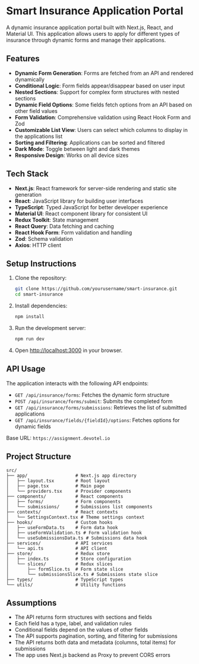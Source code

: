 # Smart Insurance Application Portal

A dynamic insurance application portal built with Next.js, React, and Material UI. This application allows users to apply for different types of insurance through dynamic forms and manage their applications.

## Features

- **Dynamic Form Generation**: Forms are fetched from an API and rendered dynamically
- **Conditional Logic**: Form fields appear/disappear based on user input
- **Nested Sections**: Support for complex form structures with nested sections
- **Dynamic Field Options**: Some fields fetch options from an API based on other field values
- **Form Validation**: Comprehensive validation using React Hook Form and Zod
- **Customizable List View**: Users can select which columns to display in the applications list
- **Sorting and Filtering**: Applications can be sorted and filtered
- **Dark Mode**: Toggle between light and dark themes
- **Responsive Design**: Works on all device sizes

## Tech Stack

- **Next.js**: React framework for server-side rendering and static site generation
- **React**: JavaScript library for building user interfaces
- **TypeScript**: Typed JavaScript for better developer experience
- **Material UI**: React component library for consistent UI
- **Redux Toolkit**: State management
- **React Query**: Data fetching and caching
- **React Hook Form**: Form validation and handling
- **Zod**: Schema validation
- **Axios**: HTTP client

## Setup Instructions

1. Clone the repository:
   ```bash
   git clone https://github.com/yourusername/smart-insurance.git
   cd smart-insurance
   ```

2. Install dependencies:
   ```bash
   npm install
   ```

3. Run the development server:
   ```bash
   npm run dev
   ```

4. Open [http://localhost:3000](http://localhost:3000) in your browser.

## API Usage

The application interacts with the following API endpoints:

- `GET /api/insurance/forms`: Fetches the dynamic form structure
- `POST /api/insurance/forms/submit`: Submits the completed form
- `GET /api/insurance/forms/submissions`: Retrieves the list of submitted applications
- `GET /api/insurance/fields/{fieldId}/options`: Fetches options for dynamic fields

Base URL: `https://assignment.devotel.io`

## Project Structure

```
src/
├── app/                  # Next.js app directory
│   ├── layout.tsx        # Root layout
│   ├── page.tsx          # Main page
│   └── providers.tsx     # Provider components
├── components/           # React components
│   ├── forms/            # Form components
│   └── submissions/      # Submissions list components
├── contexts/             # React contexts
│   └── SettingsContext.tsx # Theme settings context
├── hooks/                # Custom hooks
│   ├── useFormData.ts    # Form data hook
│   ├── useFormValidation.ts # Form validation hook
│   └── useSubmissionsData.ts # Submissions data hook
├── services/             # API services
│   └── api.ts            # API client
├── store/                # Redux store
│   ├── index.ts          # Store configuration
│   └── slices/           # Redux slices
│       ├── formSlice.ts  # Form state slice
│       └── submissionsSlice.ts # Submissions state slice
├── types/                # TypeScript types
└── utils/                # Utility functions
```

## Assumptions

- The API returns form structures with sections and fields
- Each field has a type, label, and validation rules
- Conditional fields depend on the values of other fields
- The API supports pagination, sorting, and filtering for submissions
- The API returns both data and metadata (columns, total items) for submissions
- The app uses Next.js backend as Proxy to prevent CORS errors
